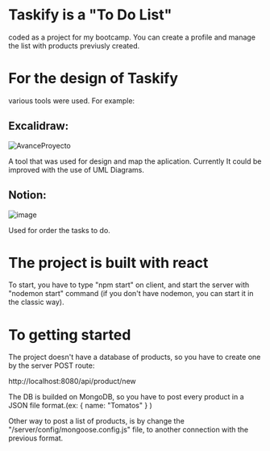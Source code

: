 # Taskify is a "To Do List"
coded as a project for my bootcamp. You can create a profile and manage the list with products previusly created.

# For the design of Taskify
various tools were used. For example:

## Excalidraw:
  ![AvanceProyecto](https://user-images.githubusercontent.com/100500096/201583907-b6c92cb5-1d68-4f64-894b-5e9442e964d6.png)
  
  A tool that was used for design and map the aplication. Currently It could be improved with the use of UML Diagrams.

## Notion:
  ![image](https://user-images.githubusercontent.com/100500096/201584042-012abaca-07a8-42de-9283-46ed6b11c017.png)

  Used for order the tasks to do.
  
  
# The project is built with react
To start, you have to type "npm start" on client, and start the server with "nodemon start" command (if you don't have nodemon, you can start it in the classic way).

# To getting started
The project doesn't have a database of products, so you have to create one by the server POST route:

http://localhost:8080/api/product/new

The DB is builded on MongoDB, so you have to post every product in a JSON file format.(ex: { name: "Tomatos" } )

Other way to post a list of products, is by change the "/server/config/mongoose.config.js" file, to another connection with the previous format.

